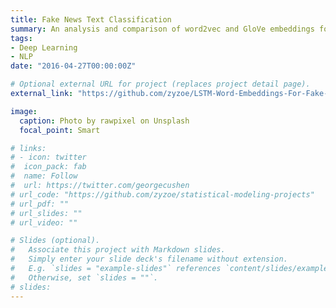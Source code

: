 ```yaml
---
title: Fake News Text Classification
summary: An analysis and comparison of word2vec and GloVe embeddings for fake news text classification.
tags:
- Deep Learning
- NLP
date: "2016-04-27T00:00:00Z"

# Optional external URL for project (replaces project detail page).
external_link: "https://github.com/zyzoe/LSTM-Word-Embeddings-For-Fake-News-Detection"

image:
  caption: Photo by rawpixel on Unsplash
  focal_point: Smart

# links:
# - icon: twitter
#  icon_pack: fab
#  name: Follow
#  url: https://twitter.com/georgecushen
# url_code: "https://github.com/zyzoe/statistical-modeling-projects"
# url_pdf: ""
# url_slides: ""
# url_video: ""

# Slides (optional).
#   Associate this project with Markdown slides.
#   Simply enter your slide deck's filename without extension.
#   E.g. `slides = "example-slides"` references `content/slides/example-slides.md`.
#   Otherwise, set `slides = ""`.
# slides:
---
```

